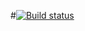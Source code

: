 #[![Build status](https://ci.appveyor.com/api/projects/status/asegu2tutlui77b7/branch/master?svg=true)](https://ci.appveyor.com/project/Valery-Buz/patterns-1/branch/master)

